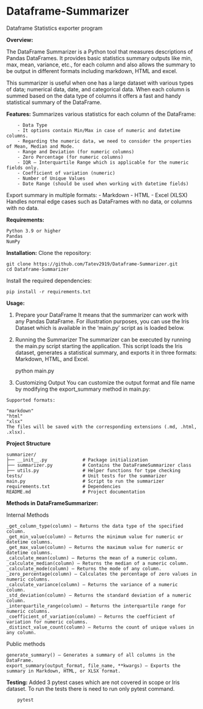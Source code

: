 # Dataframe-Summarizer
Dataframe Statistics exporter program


**Overview:**

The DataFrame Summarizer is a Python tool that measures descriptions of Pandas DataFrames. It provides basic statistics summary outputs like min, max, mean, variance, etc., for each column and also allows the summary to be output in different formats including markdown, HTML and excel.

This summarizer is useful when one has a large dataset with various types of data; numerical data, date, and categorical data. When each column is summed based on the data type of columns it offers a fast and handy statistical summary of the DataFrame.

**Features:**
    Summarizes various statistics for each column of the DataFrame:
    
        - Data Type
        - It options contain Min/Max in case of numeric and datetime columns.
        - Regarding the numeric data, we need to consider the properties of Mean, Median and Mode.
        - Range and Deviation (for numeric columns)
        - Zero Percentage (for numeric columns)
        - IQR – Interquartile Range which is applicable for the numeric fields only.
        - Coefficient of variation (numeric)
        - Number of Unique Values 
        - Date Range (should be used when working with datetime fields)
Export summary in multiple formats:
        - Markdown
        - HTML
        - Excel (XLSX)
Handles normal edge cases such as DataFrames with no data, or columns with no data.

**Requirements:**
    
    Python 3.9 or higher
    Pandas
    NumPy

**Installation:**
  Clone the repository:
    
    git clone https://github.com/Tatev2919/Dataframe-Summarizer.git
    cd Dataframe-Summarizer
    
  Install the required dependencies:
    
    pip install -r requirements.txt

**Usage:**

  1. Prepare your DataFrame
  It means that the summarizer can work with any Pandas DataFrame. For illustration purposes, you can use the Iris Dataset which is available in the ‘main.py’ script as is loaded below.
  
  2. Running the Summarizer
  The summarizer can be executed by running the main.py script starting the application. This script loads the Iris dataset, generates a statistical summary, and exports it in three formats: Markdown, HTML, and Excel.

        python main.py
  
  4. Customizing Output
  You can customize the output format and file name by modifying the export_summary method in main.py:
  
    Supported formats:
    
    "markdown"
    "html"
    "xlsx"
    The files will be saved with the corresponding extensions (.md, .html, .xlsx).

**Project Structure**

    summarizer/
    ├── __init__.py             # Package initialization
    ├── summarizer.py           # Contains the DataFrameSummarizer class
    ├── utils.py                # Helper functions for type checking
    tests/                      # Unit tests for the summarizer
    main.py                     # Script to run the summarizer
    requirements.txt            # Dependencies
    README.md                   # Project documentation

**Methods in DataFrameSummarizer:**

  Internal Methods
    
    _get_column_type(column) – Returns the data type of the specified column.
    _get_min_value(column) – Returns the minimum value for numeric or datetime columns.
    _get_max_value(column) – Returns the maximum value for numeric or datetime columns.
    _calculate_mean(column) – Returns the mean of a numeric column.
    _calculate_median(column) – Returns the median of a numeric column.
    _calculate_mode(column) – Returns the mode of any column.
    _zero_percentage(column) – Calculates the percentage of zero values in numeric columns.
    _calculate_variance(column) – Returns the variance of a numeric column.
    _std_deviation(column) – Returns the standard deviation of a numeric column.
    _interquartile_range(column) – Returns the interquartile range for numeric columns.
    _coefficient_of_variation(column) – Returns the coefficient of variation for numeric columns.
    _distinct_value_count(column) – Returns the count of unique values in any column.
    
  Public methods
    
    generate_summary() – Generates a summary of all columns in the DataFrame.
    export_summary(output_format, file_name, **kwargs) – Exports the summary in Markdown, HTML, or XLSX format.
    
**Testing:**
    Added 3 pytest cases which are not covered in scope or Iris dataset. To run the tests there is need to run only pytest command.

        pytest
  
